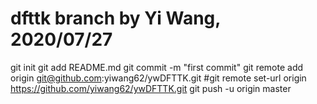 # dfttk branch by Yi Wang, 2020/07/27
git init
git add README.md
git commit -m "first commit"
git remote add origin git@github.com:yiwang62/ywDFTTK.git
#git remote set-url origin https://github.com/yiwang62/ywDFTTK.git
git push -u origin master
